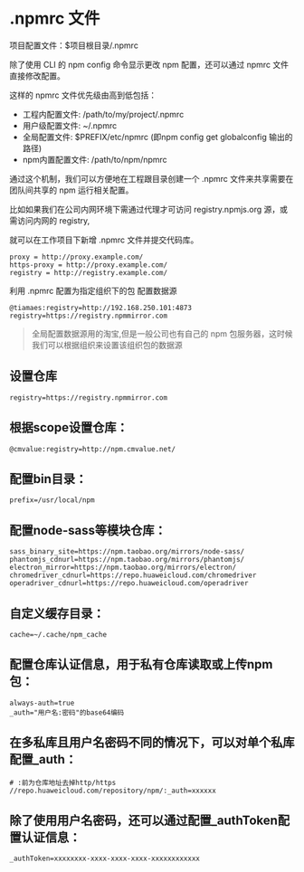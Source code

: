 

# .npmrc 文件

项目配置文件：$项目根目录/.npmrc

除了使用 CLI 的 npm config 命令显示更改 npm 配置，还可以通过 npmrc 文件直接修改配置。

这样的 npmrc 文件优先级由高到低包括：


- 工程内配置文件: /path/to/my/project/.npmrc
- 用户级配置文件: ~/.npmrc
- 全局配置文件: $PREFIX/etc/npmrc (即npm config get globalconfig 输出的路径)
- npm内置配置文件: /path/to/npm/npmrc

通过这个机制，我们可以方便地在工程跟目录创建一个 .npmrc 文件来共享需要在团队间共享的 npm 运行相关配置。

比如如果我们在公司内网环境下需通过代理才可访问 registry.npmjs.org 源，或需访问内网的 registry, 

就可以在工作项目下新增 .npmrc 文件并提交代码库。
```
proxy = http://proxy.example.com/
https-proxy = http://proxy.example.com/
registry = http://registry.example.com/
```


利用 .npmrc 配置为指定组织下的包 配置数据源
```
@tiamaes:registry=http://192.168.250.101:4873
registry=https://registry.npmmirror.com
```
> 全局配置数据源用的淘宝,但是一般公司也有自己的 npm 包服务器，这时候我们可以根据组织来设置该组织包的数据源


## 设置仓库

```
registry=https://registry.npmmirror.com
```


## 根据scope设置仓库：

```
@cmvalue:registry=http://npm.cmvalue.net/
```



## 配置bin目录：

```
prefix=/usr/local/npm
```



## 配置node-sass等模块仓库：

```
sass_binary_site=https://npm.taobao.org/mirrors/node-sass/
phantomjs_cdnurl=https://npm.taobao.org/mirrors/phantomjs/
electron_mirror=https://npm.taobao.org/mirrors/electron/
chromedriver_cdnurl=https://repo.huaweicloud.com/chromedriver
operadriver_cdnurl=https://repo.huaweicloud.com/operadriver
```

## 自定义缓存目录：

```
cache=~/.cache/npm_cache
```


## 配置仓库认证信息，用于私有仓库读取或上传npm包：

```
always-auth=true
_auth="用户名:密码"的base64编码
```


## 在多私库且用户名密码不同的情况下，可以对单个私库配置_auth：

```
# :前为仓库地址去掉http/https
//repo.huaweicloud.com/repository/npm/:_auth=xxxxxx
```


## 除了使用用户名密码，还可以通过配置_authToken配置认证信息：

```
_authToken=xxxxxxxx-xxxx-xxxx-xxxx-xxxxxxxxxxxx
```

























